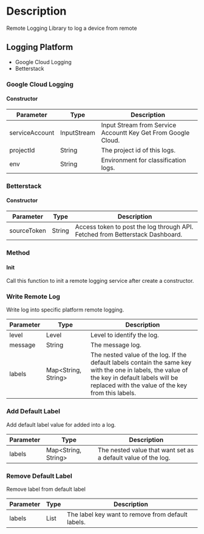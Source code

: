 # Description

Remote Logging Library to log a device from remote

## Logging Platform

* Google Cloud Logging
* Betterstack

### Google Cloud Logging

#### Constructor

| Parameter      | Type        | Description                                                   |
|----------------|-------------|---------------------------------------------------------------|
| serviceAccount | InputStream | Input Stream from Service Accountt Key Get From Google Cloud. |
| projectId      | String      | The project id of this logs.                                  |
| env            | String      | Environment for classification logs.                          |

### Betterstack

#### Constructor

| Parameter   | Type   | Description                                                                   |
|-------------|--------|-------------------------------------------------------------------------------|
| sourceToken | String | Access token to post the log through API. Fetched from Betterstack Dashboard. |


### Method

#### Init

Call this function to init a remote logging service after create a constructor.

### Write Remote Log

Write log into specific platform remote logging.

| Parameter | Type                | Description                                                                                                                                                                                         |
|-----------|---------------------|-----------------------------------------------------------------------------------------------------------------------------------------------------------------------------------------------------|
| level     | Level               | Level to identify the log.                                                                                                                                                                          |
| message   | String              | The message log.                                                                                                                                                                                    |
| labels    | Map<String, String> | The nested value of the log. If the default labels contain the same key with the one in labels, the value of the key in default labels will be replaced with the value of the key from this labels. |

### Add Default Label

Add default label value for added into a log.

| Parameter | Type                | Description                                                   |
|-----------|---------------------|---------------------------------------------------------------|
| labels    | Map<String, String> | The nested value that want set as a default value of the log. |

### Remove Default Label

Remove label from default label

| Parameter | Type           | Description                                       |
|-----------|----------------|---------------------------------------------------|
| labels    | List<String>   | The label key want to remove from default labels. |
